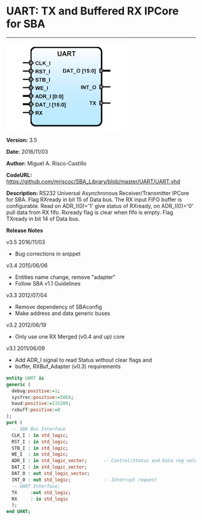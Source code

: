 # **UART: TX and Buffered RX IPCore for SBA**
- - - 
![](image.png)   

**Version:** 3.5

**Date:** 2016/11/03

**Author:** Miguel A. Risco-Castillo

**CodeURL:** https://github.com/mriscoc/SBA_Library/blob/master/UART/UART.vhd

**Description:**
RS232 Universal Asynchronous Receiver/Transmitter IPCore for SBA.
Flag RXready in bit 15 of Data bus. The RX input FIFO buffer is configurable.
Read on ADR_I(0)='1' give status of RXready, on ADR_I(0)='0' pull data from RX fifo.
Rxready flag is clear when fifo is empty. Flag TXready in bit 14 of Data bus.

**Release Notes**

v3.5 2016/11/03
- Bug corrections in snippet

v3.4 2015/06/06
- Entities name change, remove "adapter"
- Follow SBA v1.1 Guidelines

v3.3 2012/07/04
- Remove dependency of SBAconfig
- Make address and data generic buses

v3.2 2012/06/19
- Only use one RX Merged (v0.4 and up) core

v3.1 2011/06/09
- Add ADR_I signal to read Status without clear flags and
- buffer, RXBuf_Adapter (v0.3) requirements


```vhdl
entity UART is
generic (
  debug:positive:=1;
  sysfrec:positive:=50E6;
  baud:positive:=115200;
  rxbuff:positive:=8
);
port (
  -- SBA Bus Interface
  CLK_I : in std_logic;
  RST_I : in std_logic;
  STB_I : in std_logic;
  WE_I  : in std_logic;
  ADR_I : in std_logic_vector;      -- Control/Status and Data reg select
  DAT_I : in std_logic_vector;
  DAT_O : out std_logic_vector;
  INT_O : out std_logic;            -- Interrupt request
  -- UART Interface;
  TX     :out std_logic;
  RX     : in std_logic
  );
end UART;
```
